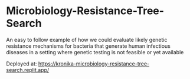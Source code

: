 # Microbiology-Resistance-Tree-Search
An easy to follow example of how we could evaluate likely genetic resistance mechanisms for bacteria that generate human infectious diseases in a setting where genetic testing is not feasible or yet available


Deployed at: https://kronika-microbiology-resistance-tree-search.replit.app/

